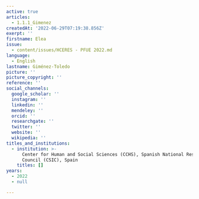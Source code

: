 ```yaml
---
active: true
articles:
  - 1.1.1_Gimenez
createdAt: '2022-06-29T07:19:38.856Z'
exerpt: ''
firstname: Elea
issue:
  - content/issues/HCERES - PFUE 2022.md
language:
  - English
lastname: Giménez-Toledo
picture: ''
picture_copyright: ''
reference: ''
social_channels:
  google_scholar: ''
  instagram: ''
  linkedin: ''
  mendeley: ''
  orcid: ''
  researchgate: ''
  twitter: ''
  website: ''
  wikipedia: ''
titles_and_institutions:
  - institution: >-
      Center for Human and Social Sciences (CCHS), Spanish National Research
      Council (CSIC), Spain
    titles: []
years:
  - 2022
  - null

---
```

